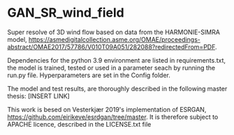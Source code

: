 # GAN_SR_wind_field
Super resolve of 3D wind flow based on data from the HARMONIE-SIMRA model, https://asmedigitalcollection.asme.org/OMAE/proceedings-abstract/OMAE2017/57786/V010T09A051/282088?redirectedFrom=PDF.

Dependencies for the python 3.9 environment are listed in requirements.txt, the model is trained, tested or used in a parameter seach by running the run.py file. Hyperparameters are set in the Config folder.

The model and test results, are thoroughly described in the following master thesis: [INSERT LINK]

This work is besed on Vesterkjær 2019's implementation of ESRGAN, https://github.com/eirikeve/esrdgan/tree/master. It is therefore subject to APACHE licence, described in the LICENSE.txt file
